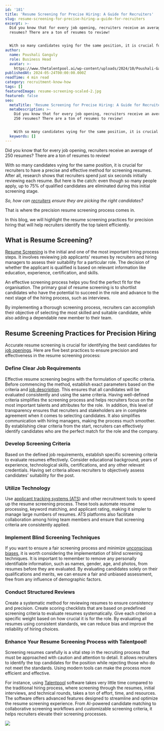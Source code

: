```yaml
---
id: '181'
title: 'Resume Screening for Precise Hiring: A Guide for Recruiters'
slug: resume-screening-for-precise-hiring-a-guide-for-recruiters
excerpt: >-
  Did you know that for every job opening, recruiters receive an average of 250
  resumes? There are a ton of resumes to review!


  With so many candidates vying for the same position, it is crucial for re...
author:
  name: Poushali Ganguly
  role: Business Head
  avatar: >-
    https://www.thetalentpool.ai/wp-content/uploads/2024/10/Poushali-Gangulyimage.webp
publishedAt: 2024-05-24T00:00:00.000Z
readTime: 4 min read
category: recruitment-know-how
tags: []
featuredImage: resume-screening-scaled-2.jpg
featured: false
seo:
  metaTitle: 'Resume Screening for Precise Hiring: A Guide for Recruiters'
  metaDescription: >-
    Did you know that for every job opening, recruiters receive an average of
    250 resumes? There are a ton of resumes to review!


    With so many candidates vying for the same position, it is crucial for re...
  keywords: []
---
```


Did you know that for every job opening, recruiters receive an average of 250 resumes? There are a ton of resumes to review!

With so many candidates vying for the same position, it is crucial for recruiters to have a precise and effective method for screening resumes. After all, research shows that recruiters spend just six seconds initially reviewing each resume. But here is the catch: even though so many people apply, up to 75% of qualified candidates are eliminated during this initial screening stage.

_So, how can [recruiters](https://www.thetalentpool.ai/blogs/7-effective-diversity-recruiting-strategies-for-recruiters/) ensure they are picking the right candidates?_

That is where the precision resume screening process comes in.

In this blog, we will highlight the resume screening practices for precision hiring that will help recruiters identify the top talent efficiently.

## **What is Resume Screening?**

[Resume Screening](https://www.thetalentpool.ai/blogs/best-resume-shortlisting-practices-for-hr-professionals/) is the initial and one of the most important hiring process steps. It involves reviewing job applicants' resumes by recruiters and hiring managers to assess their suitability for a particular role. The decision of whether the applicant is qualified is based on relevant information like education, experience, certification, and skills.

An effective screening process helps you find the perfect fit for the organisation. The primary goal of resume screening is to shortlist candidates who have the potential to succeed in the role and advance to the next stage of the hiring process, such as interviews.

By implementing a thorough screening process, recruiters can accomplish their objective of selecting the most skilled and suitable candidate, while also adding a dependable new member to their team.

## **Resume Screening Practices for Precision Hiring**

Accurate resume screening is crucial for identifying the best candidates for [job openings](https://www.thetalentpool.ai/blogs/creative-ways-promote-company-job-opening-2024/). Here are five best practices to ensure precision and effectiveness in the resume screening process:

### Define Clear Job Requirements

Effective resume screening begins with the formulation of specific criteria. Before commencing the method, establish exact parameters based on the criteria and [job description](https://www.thetalentpool.ai/blogs/how-to-write-inclusive-job-descriptions/). This ensures that all candidates will be evaluated consistently and using the same criteria. Having well-defined criteria simplifies the screening process and helps recruiters focus on the most important talents and attributes for the role.  In addition, this level of transparency ensures that recruiters and stakeholders are in complete agreement when it comes to selecting candidates. It also simplifies communication with hiring managers, making the process much smoother. By establishing clear criteria from the start, recruiters can effectively identify candidates who are the perfect match for the role and the company.

### Develop Screening Criteria

Based on the defined job requirements, establish specific screening criteria to evaluate resumes effectively. Consider educational background, years of experience, technological skills, certifications, and any other relevant credentials. Having set criteria allows recruiters to objectively assess candidates' suitability for the post.

### Utilize Technology

Use [applicant tracking systems (ATS](https://www.thetalentpool.ai/blogs/recruiters-guide-applicant-tracking-system-ats/)) and other recruitment tools to speed up the resume screening process. These tools automate resume processing, keyword matching, and applicant rating, making it simpler to manage large numbers of resumes. ATS platforms also facilitate collaboration among hiring team members and ensure that screening criteria are consistently applied.

### Implement Blind Screening Techniques

If you want to ensure a fair screening process and minimize [unconscious biases](https://www.thetalentpool.ai/blogs/how-to-tackle-unconscious-bias-in-the-workplace/), it is worth considering the implementation of blind screening techniques. It is important to remember to remove any personally identifiable information, such as names, gender, age, and photos, from resumes before they are evaluated. By evaluating candidates solely on their qualifications and merits, we can ensure a fair and unbiased assessment, free from any influence of demographic factors.

### Conduct Structured Reviews

Create a systematic method for reviewing resumes to ensure consistency and precision. Create scoring checklists that are based on predefined screening criteria to evaluate resumes systematically. Give each criterion a specific weight based on how crucial it is for the role. By evaluating all resumes using consistent standards, we can reduce bias and improve the reliability of hiring choices.

### **Enhance Your Resume Screening Process with Talentpool!**

Screening resumes carefully is a vital step in the recruiting process that must be approached with caution and attention to detail. It allows recruiters to identify the top candidates for the position while rejecting those who do not meet the standards. Using modern tools can make the process more efficient and effective.

For instance, using [Talentpool](https://www.thetalentpool.ai/) software takes very little time compared to the traditional hiring process, where screening through the resumes, initial interviews, and technical rounds, takes a ton of effort, time, and resources. The software offers advanced features designed to streamline and optimize the resume screening experience. From AI-powered candidate matching to collaborative screening workflows and customizable screening criteria, it helps recruiters elevate their screening processes.

![](images/resume-screening-1024x535.jpg)

